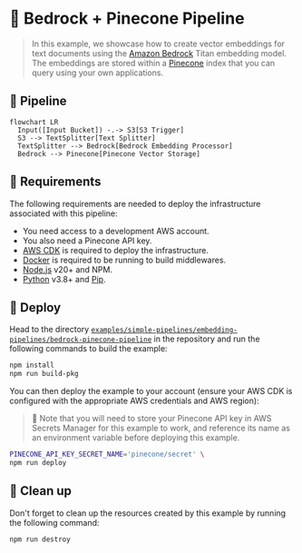 # 🌲 Bedrock + Pinecone Pipeline

> In this example, we showcase how to create vector embeddings for text documents using the [Amazon Bedrock](https://aws.amazon.com/bedrock/) Titan embedding model. The embeddings are stored within a [Pinecone](https://www.pinecone.io/) index that you can query using your own applications.

## :dna: Pipeline

```mermaid
flowchart LR
  Input([Input Bucket]) -.-> S3[S3 Trigger]
  S3 --> TextSplitter[Text Splitter]
  TextSplitter --> Bedrock[Bedrock Embedding Processor]
  Bedrock --> Pinecone[Pinecone Vector Storage]
```

## 📝 Requirements

The following requirements are needed to deploy the infrastructure associated with this pipeline:

- You need access to a development AWS account.
- You also need a Pinecone API key.
- [AWS CDK](https://docs.aws.amazon.com/cdk/latest/guide/getting_started.html#getting_started_install) is required to deploy the infrastructure.
- [Docker](https://docs.docker.com/get-docker/) is required to be running to build middlewares.
- [Node.js](https://nodejs.org/en/download/) v20+ and NPM.
- [Python](https://www.python.org/downloads/) v3.8+ and [Pip](https://pip.pypa.io/en/stable/installation/).

## 🚀 Deploy

Head to the directory [`examples/simple-pipelines/embedding-pipelines/bedrock-pinecone-pipeline`](/examples/simple-pipelines/embedding-pipelines/bedrock-pinecone-pipeline) in the repository and run the following commands to build the example:

```bash
npm install
npm run build-pkg
```

You can then deploy the example to your account (ensure your AWS CDK is configured with the appropriate AWS credentials and AWS region):

> 💁 Note that you will need to store your Pinecone API key in AWS Secrets Manager for this example to work, and reference its name as an environment variable before deploying this example.

```bash
PINECONE_API_KEY_SECRET_NAME='pinecone/secret' \
npm run deploy
```

## 🧹 Clean up

Don't forget to clean up the resources created by this example by running the following command:

```bash
npm run destroy
```
